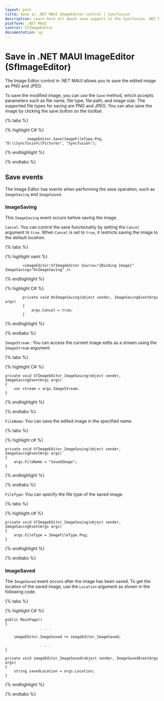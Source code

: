 ```yaml
---
layout: post
title: Save in .NET MAUI ImageEditor control | Syncfusion
description: Learn here all about save support in the Syncfusion .NET MAUI ImageEditor(SfImageEditor) control.
platform: .NET MAUI
control: SfImageEditor
documentation: ug
---
```


# Save in .NET MAUI ImageEditor (SfImageEditor)

The Image Editor control in .NET MAUI allows you to save the edited image as PNG and JPEG.

To save the modified image, you can use the `Save` method, which accepts parameters such as file name, file type, file path, and image size. The supported file types for saving are PNG and JPEG. You can also save the image by clicking the save button on the toolbar.

{% tabs %}

{% highlight C# %}

              imageEditor.Save(ImageFileType.Png, "D:\\Syncfusion\\Pictures", "Syncfusion");

{% endhighlight %}

{% endtabs %}

## Save events

The Image Editor has events when performing the save operation, such as `ImageSaving` and `ImageSaved`.

### ImageSaving

This `ImageSaving` event occurs before saving the image.

`Cancel`: You can control the save functionality by setting the `Cancel` argument to `true`. When `Cancel` is set to `true`, it restricts saving the image to the default location.

{% tabs %}

{% highlight xaml %}

            <imageEditor:SfImageEditor Source="{Binding Image}" ImageSaving="OnImageSaving" />

{% endhighlight %}

{% highlight C# %}
            
            private void OnImageSaving(object sender, ImageSavingEventArgs args)
            {
                args.Cancel = true;  
            }

{% endhighlight %}

{% endtabs %}

`ImageStream` : You can access the current image edits as a stream using the `ImageStream` argument.

{% tabs %}

{% highlight C# %}
           
    private void SfImageEditor_ImageSaving(object sender, ImageSavingEventArgs args)
    {
        var stream = args.ImageStream;
    }

{% endhighlight %}

{% endtabs %}

`FileName`: You can save the edited image in the specified name. 

{% tabs %}

{% highlight c# %}

    private void SfImageEditor_ImageSaving(object sender, ImageSavingEventArgs args)
    {
        args.FileName = "SavedImage";
    }

{% endhighlight %}

{% endtabs %}

`FileType`: You can specify the file type of the saved image.

{% tabs %}

{% highlight c# %}

    private void SfImageEditor_ImageSaving(object sender, ImageSavingEventArgs args)
    {
        args.FileType = ImageFileType.Png;
    }

{% endhighlight %}

{% endtabs %}

### ImageSaved

The `ImageSaved` event occurs after the image has been saved. To get the location of the saved image, use the `Location` argument as shown in the following code.

{% tabs %}

{% highlight C# %}

    public MainPage()
    {               
                    . . .

        imageEditor.ImageSaved += imageEditor_ImageSaved;

                    . . .
    }

    private void imageEditor_ImageSaved(object sender, ImageSavedEventArgs args)
    {
        string savedLocation = args.Location; 
    }

{% endhighlight %}

{% endtabs %}